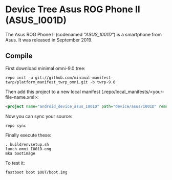 # Device Tree Asus ROG Phone II (ASUS_I001D)

The Asus ROG Phone II (codenamed _"ASUS_I001D"_) is a smartphone from Asus.
It was released in September 2019.

## Compile

First download minimal omni-9.0 tree:

```
repo init -u git://github.com/minimal-manifest-twrp/platform_manifest_twrp_omni.git -b twrp-9.0
```
Then add this project to a new local manifest (.repo/local_manifests/<your-file-name.xml>:

```xml
<project name="android_device_asus_I001D" path="device/asus/I001D" remote="TeamWin" revision="android-9.0" />
```

Now you can sync your source:

```
repo sync
```

Finally execute these:

```
. build/envsetup.sh
lunch omni_I001D-eng
mka bootimage
```

To test it:

```
fastboot boot $OUT/boot.img
```